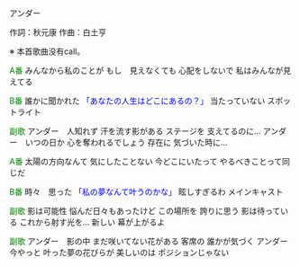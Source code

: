 アンダー

作詞：秋元康
作曲：白土亨

※ 本首歌曲没有call。 

<font color=green>A番</font>
みんなから私のことが
もし　見えなくても
心配をしないで
私はみんなが見えてる

<font color=green>B番</font>
誰かに聞かれた
<font color=blue>「あなたの人生はどこにあるの？」</font>
当たっていない
スポットライト

<font color=green>副歌</font>
アンダー　人知れず
汗を流す影がある
ステージを
支えてるのに…
アンダー　いつの日か
心を奪われるでしょう
存在に
気づいた時に…

<font color=green>A番</font>
太陽の方向なんて
気にしたことない
今どこにいたって
やるべきことって同じだ

<font color=green>B番</font>
時々　思った
<font color=blue>「私の夢なんて叶うのかな」</font>
眩しすぎるわ
メインキャスト

<font color=green>副歌</font>
影は可能性
悩んだ日々もあったけど
この場所を
誇りに思う
影は待っている
これから射す光を…
新しい
幕が上がるよ

<font color=green>副歌</font>
アンダー　影の中
まだ咲いてない花がある
客席の
誰かが気づく
アンダー　今やっと
叶った夢の花びらが
美しいのは
ポジションじゃない
